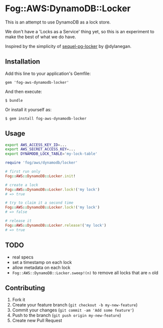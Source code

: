 # Fog::AWS:DynamoDB::Locker

This is an attempt to use DynamoDB as a lock store.

We don't have a 'Locks as a Service' thing yet, so this is an experiment to make the best of what we do have.

Inspired by the simplicity of [sequel-pg-locker](https://github.com/dylanegan/sequel-pg-locker) by @dylanegan.

## Installation

Add this line to your application's Gemfile:

    gem 'fog-aws-dynamodb-locker'

And then execute:

    $ bundle

Or install it yourself as:

    $ gem install fog-aws-dynamodb-locker

## Usage

```bash
export AWS_ACCESS_KEY_ID=...
export AWS_SECRET_ACCESS_KEY=...
export DYNAMODB_LOCK_TABLE='my-lock-table'
```

```ruby
require 'fog/aws/dynamodb/locker'

# first run only
Fog::AWS::DynamoDB::Locker.init!

# create a lock
Fog::AWS::DynamoDB::Locker.lock!('my lock')
# => true

# try to claim it a second time
Fog::AWS::DynamoDB::Locker.lock!('my lock')
# => false

# release it
Fog::AWS::DynamoDB::Locker.release!('my lock')
# => true
```

## TODO

* real specs
* set a timestamp on each lock
* allow metadata on each lock
* `Fog::AWS::DynamoDB::Locker.sweep!(n)` to remove all locks that are `n` old

## Contributing

1. Fork it
2. Create your feature branch (`git checkout -b my-new-feature`)
3. Commit your changes (`git commit -am 'Add some feature'`)
4. Push to the branch (`git push origin my-new-feature`)
5. Create new Pull Request
